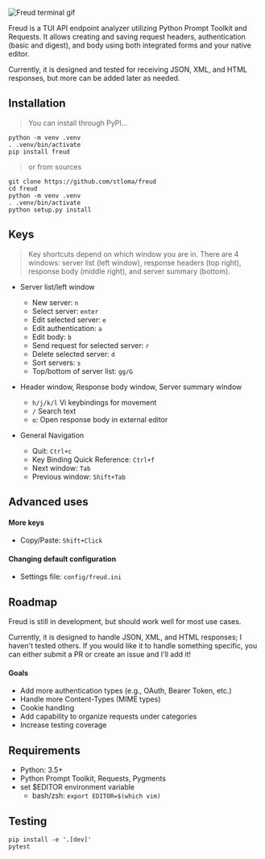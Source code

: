 ![Freud terminal gif](https://f002.backblazeb2.com/file/x7udzfe/freud_demo.gif)

Freud is a TUI API endpoint analyzer utilizing Python Prompt Toolkit and
Requests.  It allows creating and saving request headers, authentication (basic
and digest), and body using both integrated forms and your native
editor.

Currently, it is designed and tested for receiving JSON, XML, and HTML
responses, but more can be added later as needed.

## Installation

> You can install through PyPI...

```shell
python -m venv .venv
. .venv/bin/activate
pip install freud
```

> or from sources

```
git clone https://github.com/stloma/freud
cd freud
python -m venv .venv
. .venv/bin/activate
python setup.py install
```

## Keys

> Key shortcuts depend on which window you are in. There are 4 windows: server
> list (left window), response headers (top right), response body (middle
> right), and server summary (bottom).

* Server list/left window
    - New server: `n`
    - Select server: `enter`
    - Edit selected server: `e`
    - Edit authentication: `a`
    - Edit body: `b`
    - Send request for selected server: `r`
    - Delete selected server: `d`
    - Sort servers: `s`
    - Top/bottom of server list: `gg/G`

* Header window, Response body window, Server summary window
    - `h/j/k/l` Vi keybindings for movement
    - `/` Search text
    - `o`: Open response body in external editor

* General Navigation
    - Quit: `Ctrl+c`
    - Key Binding Quick Reference: `Ctrl+f`
    - Next window: `Tab`
    - Previous window: `Shift+Tab`


## Advanced uses

#### More keys
* Copy/Paste: `Shift+Click`

#### Changing default configuration

* Settings file: `config/freud.ini`

## Roadmap

Freud is still in development, but should work well for most use
cases.

Currently, it is designed to handle JSON, XML, and HTML responses; I
haven't tested others. If you would like it to handle something specific, you
can either submit a PR or create an issue and I'll add it!

#### Goals

* Add more authentication types (e.g., OAuth, Bearer Token, etc.)
* Handle more Content-Types (MIME types)
* Cookie handling
* Add capability to organize requests under categories
* Increase testing coverage

## Requirements

* Python: 3.5+
* Python Prompt Toolkit, Requests, Pygments
* set \$EDITOR environment variable
    - bash/zsh: `export EDITOR=$(which vim)`

## Testing

```
pip install -e '.[dev]'
pytest
```
